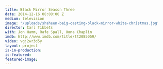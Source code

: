 ```yaml
---
title: Black Mirror Season Three
date: 2014-12-16 00:00:00 Z
medium: television
image: "/uploads/shaheen-baig-casting-black-mirror-white-christmas.jpg"
director: Carl Tibbets
with: Jon Hamm, Rafe Spall, Oona Chaplin
imdb: http://www.imdb.com/title/tt2085059/
video: vgj2wr3d5y
layout: project
is-in-production: 
is-featured: 
featured-image: 
---
```


